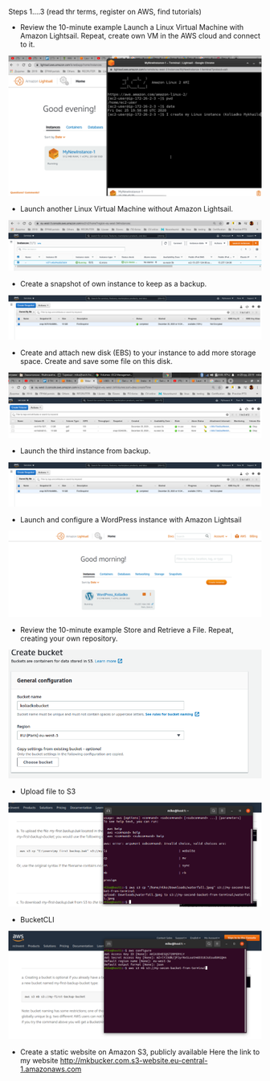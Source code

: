 Steps 1....3 (read thr terms, register on AWS, find tutorials)

- Review the 10-minute example Launch a Linux Virtual Machine with Amazon Lightsail.
Repeat, create own VM in the AWS cloud and connect to it.
<img src="AWSimg/VreateInstance.png">

- Launch another Linux Virtual Machine without Amazon Lightsail. 
<img src="AWSimg/RunnigInstance_2.png">

- Create a snapshot of own instance to keep as a backup.
<img src="AWSimg/SnapshotofInstamce.png">

- Create and attach new disk (EBS) to your instance to add more storage space. Create
and save some file on this disk.
<img src="AWSimg/AddNewDisk.png">

- Launch the third instance from backup.
<img src="AWSimg/SnapshotofInstamce.png">

- Launch and configure a WordPress instance with Amazon Lightsail 
<img src="AWSimg/CreateWPLightsailInst.png">

- Review the 10-minute example Store and Retrieve a File. Repeat, creating your own
repository. 
<img src="AWSimg/CreatingBuket.png">

- Upload file to S3
<img src="AWSimg/UploadFilestoS3.png">

- BucketCLI
<img src="AWSimg/BucketCLI.png">

- Create a static website on Amazon S3, publicly available
Here the link to my website
http://mkbucker.com.s3-website.eu-central-1.amazonaws.com
